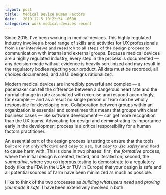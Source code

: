```yaml
---
layout: post
title:	Medical Device Human Factors
date:   2019-12-5 10:22:34 -0600
categories: work medical-devices recent
---
```


Since 2015, I've been working in medical devices. This highly regulated industry involves a broad range of skills and activities for UX professionals from user interviews and research to all steps of the design process to communication with internal and external groups. Because medical devices are a highly regulated industry, every step in the process is documented — any decision made without evidence is heavily scrutinized and may result in the regulatory bodies rejecting your product. All data must be recorded, all choices documented, and all UI designs rationalized.

Modern medical devices are incredibly powerful and complex — a pacemaker can tell the difference between a dangerous heart rate and the normal change in rate associated with exercise and respond accordingly, for example — and as a result no single person or team can be wholly responsible for developing one. Collaboration between groups within an organization is essential, and sometimes this means that groups with clear business cases — like software development — can get more recognition than the UX teams. Advocating for design and demonstrating its importance early in the development process is a critical responsibility for a human factors practitioner.

An essential part of the design process is testing to ensure that the tools built are not only effective and easy to use, but easy to use _safely_ and hard to cause harm with. This is done in two phases: first, the _formative_ process, where the initial design is created, tested, and iterated on; second, the _summative_, where you do rigorous testing to demonstrate to a regulatory body (like the FDA in the USA or TUV in Europe) that your design is safe and all potential sources of harm have been minimized as much as possible. 

I like to think of the two processes as _building what users need_ and _proving you made it safe._ I have been extensively involved in both. 
